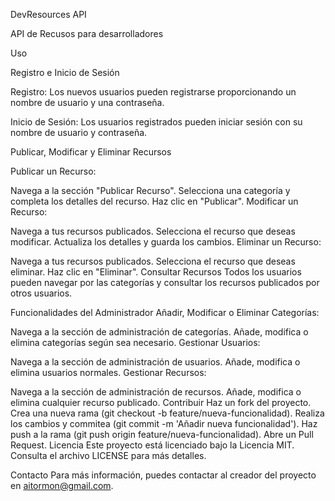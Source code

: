 DevResources API

API de Recusos para desarrolladores

Uso

Registro e Inicio de Sesión

Registro: Los nuevos usuarios pueden registrarse proporcionando un nombre de usuario y una contraseña.

Inicio de Sesión: Los usuarios registrados pueden iniciar sesión con su nombre de usuario y contraseña.

Publicar, Modificar y Eliminar Recursos

Publicar un Recurso:

Navega a la sección "Publicar Recurso".
Selecciona una categoría y completa los detalles del recurso.
Haz clic en "Publicar".
Modificar un Recurso:

Navega a tus recursos publicados.
Selecciona el recurso que deseas modificar.
Actualiza los detalles y guarda los cambios.
Eliminar un Recurso:

Navega a tus recursos publicados.
Selecciona el recurso que deseas eliminar.
Haz clic en "Eliminar".
Consultar Recursos
Todos los usuarios pueden navegar por las categorías y consultar los recursos publicados por otros usuarios.

Funcionalidades del Administrador
Añadir, Modificar o Eliminar Categorías:

Navega a la sección de administración de categorías.
Añade, modifica o elimina categorías según sea necesario.
Gestionar Usuarios:

Navega a la sección de administración de usuarios.
Añade, modifica o elimina usuarios normales.
Gestionar Recursos:

Navega a la sección de administración de recursos.
Añade, modifica o elimina cualquier recurso publicado.
Contribuir
Haz un fork del proyecto.
Crea una nueva rama (git checkout -b feature/nueva-funcionalidad).
Realiza los cambios y commitea (git commit -m 'Añadir nueva funcionalidad').
Haz push a la rama (git push origin feature/nueva-funcionalidad).
Abre un Pull Request.
Licencia
Este proyecto está licenciado bajo la Licencia MIT. Consulta el archivo LICENSE para más detalles.

Contacto
Para más información, puedes contactar al creador del proyecto en aitormon@gmail.com.